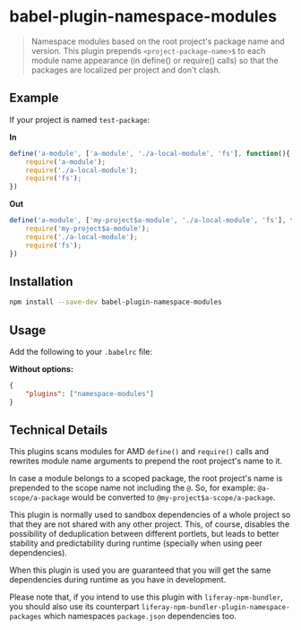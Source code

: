 # babel-plugin-namespace-modules

> Namespace modules based on the root project's package name and version. This
> plugin prepends `<project-package-name>$` to each module name appearance (in 
> define() or require() calls) so that the packages are localized per project 
> and don't clash.

## Example

If your project is named `test-package`:

**In**

```javascript
define('a-module', ['a-module', './a-local-module', 'fs'], function(){
	require('a-module');
	require('./a-local-module');
	require('fs');
})
```

**Out**

```javascript
define('a-module', ['my-project$a-module', './a-local-module', 'fs'], function () {
	require('my-project$a-module');
	require('./a-local-module');
	require('fs');
})
```

## Installation

```sh
npm install --save-dev babel-plugin-namespace-modules
```

## Usage

Add the following to your `.babelrc` file:

**Without options:**

```json
{
	"plugins": ["namespace-modules"]
}
```

## Technical Details

This plugins scans modules for AMD `define()` and `require()` calls and rewrites 
module name arguments to prepend the root project's name to it. 

In case a module belongs to a scoped package, the root project's name is 
prepended to the scope name not including the `@`. So, for example: 
`@a-scope/a-package` would be converted to `@my-project$a-scope/a-package`.

This plugin is normally used to sandbox dependencies of a whole project so that
they are not shared with any other project. This, of course, disables the 
possibility of deduplication between different portlets, but leads to better 
stability and predictability during runtime (specially when using peer 
dependencies).

When this plugin is used you are guaranteed that you will get the same 
dependencies during runtime as you have in development.

Please note that, if you intend to use this plugin with `liferay-npm-bundler`, 
you should also use its counterpart 
`liferay-npm-bundler-plugin-namespace-packages` which namespaces `package.json`
dependencies too.
